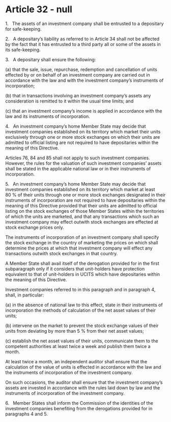 # Article 32 - null


1.   The assets of an investment company shall be entrusted to a depositary for safe-keeping.

2.   A depositary’s liability as referred to in Article 34 shall not be affected by the fact that it has entrusted to a third party all or some of the assets in its safe-keeping.

3.   A depositary shall ensure the following:

(a) that the sale, issue, repurchase, redemption and cancellation of units effected by or on behalf of an investment company are carried out in accordance with the law and with the investment company’s instruments of incorporation;

(b) that in transactions involving an investment company’s assets any consideration is remitted to it within the usual time limits; and

(c) that an investment company’s income is applied in accordance with the law and its instruments of incorporation.

4.   An investment company’s home Member State may decide that investment companies established on its territory which market their units exclusively through one or more stock exchanges on which their units are admitted to official listing are not required to have depositaries within the meaning of this Directive.

Articles 76, 84 and 85 shall not apply to such investment companies. However, the rules for the valuation of such investment companies’ assets shall be stated in the applicable national law or in their instruments of incorporation.

5.   An investment company’s home Member State may decide that investment companies established on its territory which market at least 80 % of their units through one or more stock exchanges designated in their instruments of incorporation are not required to have depositaries within the meaning of this Directive provided that their units are admitted to official listing on the stock exchanges of those Member States within the territories of which the units are marketed, and that any transactions which such an investment company may effect outwith stock exchanges are effected at stock exchange prices only.

The instruments of incorporation of an investment company shall specify the stock exchange in the country of marketing the prices on which shall determine the prices at which that investment company will effect any transactions outwith stock exchanges in that country.

A Member State shall avail itself of the derogation provided for in the first subparagraph only if it considers that unit-holders have protection equivalent to that of unit-holders in UCITS which have depositaries within the meaning of this Directive.

Investment companies referred to in this paragraph and in paragraph 4, shall, in particular:

(a) in the absence of national law to this effect, state in their instruments of incorporation the methods of calculation of the net asset values of their units;

(b) intervene on the market to prevent the stock exchange values of their units from deviating by more than 5 % from their net asset values;

(c) establish the net asset values of their units, communicate them to the competent authorities at least twice a week and publish them twice a month.

At least twice a month, an independent auditor shall ensure that the calculation of the value of units is effected in accordance with the law and the instruments of incorporation of the investment company.

On such occasions, the auditor shall ensure that the investment company’s assets are invested in accordance with the rules laid down by law and the instruments of incorporation of the investment company.

6.   Member States shall inform the Commission of the identities of the investment companies benefiting from the derogations provided for in paragraphs 4 and 5.
